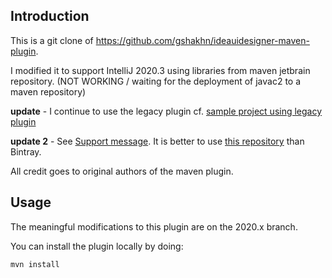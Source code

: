 Introduction
-----------

This is a git clone of https://github.com/gshakhn/ideauidesigner-maven-plugin.

I modified it to support IntelliJ 2020.3 using libraries from maven jetbrain repository. (NOT WORKING / waiting for the deployment of javac2 to a maven repository)

**update** - I continue to use the legacy plugin cf. [sample project using legacy plugin](https://github.com/gonnot/ideauidesigner-sample)

**update 2** - See [Support message](https://intellij-support.jetbrains.com/hc/en-us/requests/3221430). It is better to use [this repository](https://www.jetbrains.com/intellij-repository/releases) than Bintray.

All credit goes to original authors of the maven plugin.

Usage
-----

The meaningful modifications to this plugin are on the 2020.x branch.

You can install the plugin locally by doing:

    mvn install
